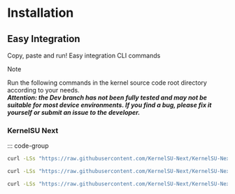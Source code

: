 # Installation

## Easy Integration 
Copy, paste and run! Easy integration CLI commands

>[!note]
>Run the following commands in the kernel source code root directory according to your needs.  
***Attention: the Dev branch has not been fully tested and may not be suitable for most device environments. If you find a bug, please fix it yourself or submit an issue to the developer.***

### KernelSU Next
::: code-group
```sh [Latest release]
curl -LSs "https://raw.githubusercontent.com/KernelSU-Next/KernelSU-Next/next/kernel/setup.sh" | bash -
```

```sh [Next branch (dev)]
curl -LSs "https://raw.githubusercontent.com/KernelSU-Next/KernelSU-Next/next/kernel/setup.sh" | bash -s next
```

```sh [Specific tag]
curl -LSs "https://raw.githubusercontent.com/KernelSU-Next/KernelSU-Next/next/kernel/setup.sh" | bash -s v1.0.8
```